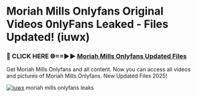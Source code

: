 # Moriah Mills Onlyfans Original Videos 0nlyFans Leaked - Files Updated! (iuwx)

<h3>🔴 CLICK HERE 🌐==►► <a href="https://tinyurl.com/2jnfzry5" rel="nofollow">Moriah Mills Onlyfans Updated Files</a></h3>

Get Moriah Mills Onlyfans and all content. Now you can access all videos and pictures of Moriah Mills Onlyfans. New Updated Files 2025!

[![iuwx](https://i.imgur.com/GyGTBgg.gif)](https://tinyurl.com/2jnfzry5)
moriah mills onlyfans leaks